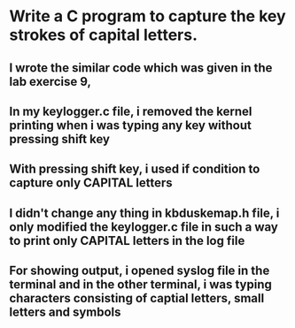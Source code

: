 # Write a C program to capture the key strokes of capital letters.
## I wrote the similar code which was given in the lab exercise 9,
## In my keylogger.c file, i removed the kernel printing when i was typing any key without pressing shift key
## With pressing shift key, i used if condition to capture only CAPITAL letters
## I didn't change any thing in kbduskemap.h file, i only modified the keylogger.c file in such a way to print only CAPITAL letters in the log file
## For showing output, i opened syslog file in the terminal and in the other terminal, i was typing characters consisting of captial letters, small letters and symbols
